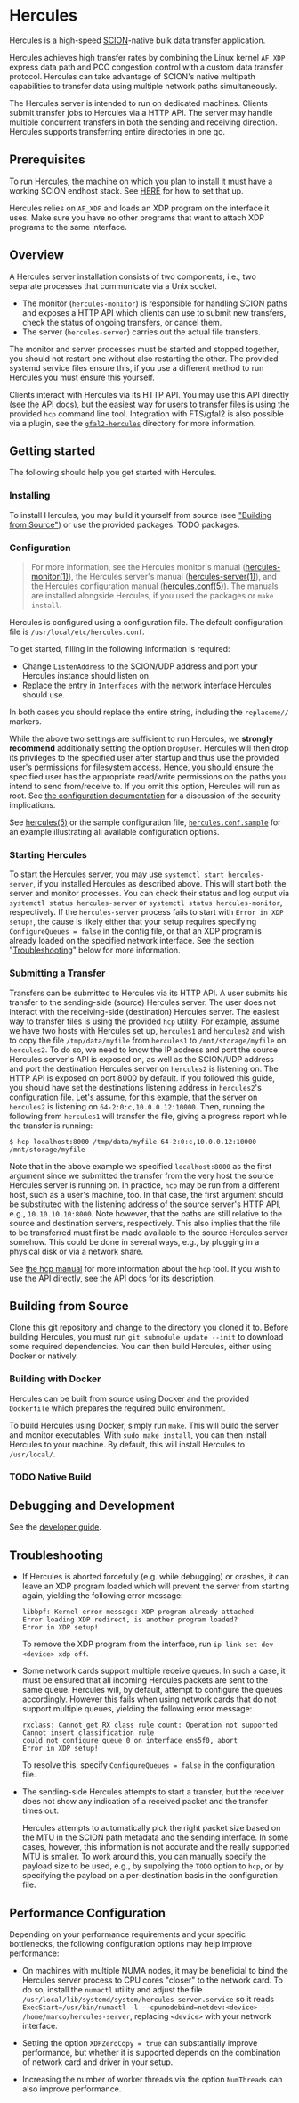 # Hercules

Hercules is a high-speed [SCION](scion-architecture.net)-native bulk data transfer application.

Hercules achieves high transfer rates by combining the Linux kernel `AF_XDP` express data path and PCC congestion control with a custom data transfer protocol.
Hercules can take advantage of SCION's native multipath capabilities to transfer data using multiple network paths simultaneously.

The Hercules server is intended to run on dedicated machines.
Clients submit transfer jobs to Hercules via a HTTP API. The server may handle multiple concurrent transfers in both the sending and receiving direction.
Hercules supports transferring entire directories in one go.

## Prerequisites

To run Hercules, the machine on which you plan to install it must have a working SCION endhost stack.
See [HERE](https://docs.scion.org/projects/scion-applications/en/latest/applications/access.html) for how to set that up.

Hercules relies on `AF_XDP` and loads an XDP program on the interface it uses. Make sure you have no other programs that want to attach XDP programs to the same interface.

## Overview

A Hercules server installation consists of two components, i.e.,
two separate processes that communicate via a Unix socket.

- The monitor (`hercules-monitor`) is responsible for handling SCION paths and
  exposes a HTTP API which clients can use to submit new transfers, check the
  status of ongoing transfers, or cancel them.
- The server (`hercules-server`) carries out the actual file transfers.

The monitor and server processes must be started and stopped together, you
should not restart one without also restarting the other.
The provided systemd service files ensure this, if you use a different method
to run Hercules you must ensure this yourself.

Clients interact with Hercules via its HTTP API.
You may use this API directly (see [the API docs](doc/api.md)), but the easiest way for users to transfer files is using the provided `hcp` command line tool.
Integration with FTS/gfal2 is also possible via a plugin, see the [`gfal2-hercules`](./gfal2-hercules/) directory for more information.

## Getting started

The following should help you get started with Hercules.

### Installing 

To install Hercules, you may build it yourself from source
(see ["Building from Source"](#building-from-source)) or use the provided packages.
TODO packages.

### Configuration

> For more information, see the Hercules monitor's manual
> ([hercules-monitor(1)](doc/hercules-monitor.1.md)), the Hercules server's manual
> ([hercules-server(1)](doc/hercules-server.1.md)), and the Hercules configuration
> manual ([hercules.conf(5)](doc/hercules.conf.5.md)).
> The manuals are installed alongside Hercules, if you used the packages
> or `make install`.

Hercules is configured using a configuration file.
The default configuration file is `/usr/local/etc/hercules.conf`.

To get started, filling in the following information is required:

- Change `ListenAddress` to the SCION/UDP address and port your Hercules instance should listen on.
- Replace the entry in `Interfaces` with the network interface Hercules should use.

In both cases you should replace the entire string, including the `replaceme//` markers.

While the above two settings are sufficient to run Hercules, we **strongly recommend** additionally setting the option `DropUser`.
Hercules will then drop its privileges to the specified user after startup and thus use the provided user's permissions for filesystem access.
Hence, you should ensure the specified user has the appropriate read/write permissions on the paths you intend to send from/receive to.
If you omit this option, Hercules will run as root.
See [the configuration documentation](doc/hercules.conf.5.md#CAVEATS) for a discussion of the security implications.

See [hercules(5)](doc/hercules.conf.5.md) or the sample configuration file, [`hercules.conf.sample`](hercules.conf.sample) for an example illustrating all
available configuration options.

### Starting Hercules

To start the Hercules server, you may use `systemctl start hercules-server`, if you installed Hercules as described above.
This will start both the server and monitor processes.
You can check their status and log output via `systemctl status hercules-server` or `systemctl status hercules-monitor`, respectively.
If the `hercules-server` process fails to start with `Error in XDP setup!`, the cause is likely either that your setup requires specifying `ConfigureQueues = false` in the config file, or that an XDP program is already loaded on the specified network interface. See the section "[Troubleshooting](#troubleshooting)" below for more information.

### Submitting a Transfer

Transfers can be submitted to Hercules via its HTTP API.
A user submits his transfer to the sending-side (source) Hercules server. The user does not interact with the receiving-side (destination) Hercules server.
The easiest way to transfer files is using the provided `hcp` utility.
For example, assume we have two hosts with Hercules set up, `hercules1` and `hercules2` and wish to copy the file `/tmp/data/myfile` from `hercules1` to `/mnt/storage/myfile` on `hercules2`.
To do so, we need to know the IP address and port the source Hercules server's API is exposed on, as well as the SCION/UDP address and port the destination Hercules server on `hercules2` is listening on.
The HTTP API is exposed on port 8000 by default.
If you followed this guide, you should have set the destinations listening address in `hercules2`'s configuration file.
Let's assume, for this example, that the server on `hercules2` is listening on `64-2:0:c,10.0.0.12:10000`.
Then, running the following from `hercules1` will transfer the file, giving a progress report while the transfer is running:
``` shell
$ hcp localhost:8000 /tmp/data/myfile 64-2:0:c,10.0.0.12:10000 /mnt/storage/myfile
```

Note that in the above example we specified `localhost:8000` as the first argument since we submitted the transfer from the very host the source Hercules server is running on.
In practice, `hcp` may be run from a different host, such as a user's machine, too.
In that case, the first argument should be substituted with the listening address of the source server's HTTP API, e.g., `10.10.10.10:8000`.
Note however, that the paths are still relative to the source and destination servers, respectively.
This also implies that the file to be transferred must first be made available to the source Hercules server somehow. This could be done in several ways, e.g., by plugging in a physical disk or via a network share.

See [the hcp manual](hcp/hcp.1.md) for more information about the `hcp` tool.
If you wish to use the API directly, see [the API docs](doc/api.md) for its description.

## Building from Source

Clone this git repository and change to the directory you cloned it to.
Before building Hercules, you must run `git submodule update --init` to download some required dependencies.
You can then build Hercules, either using Docker or natively.

### Building with Docker

Hercules can be built from source using Docker and the provided `Dockerfile` which prepares the required build environment.

To build Hercules using Docker, simply run `make`. This will build the server and monitor executables.
With `sudo make install`, you can then install Hercules to your machine.
By default, this will install Hercules to `/usr/local/`.

### TODO Native Build

## Debugging and Development

See the [developer guide](doc/developers.md).

## Troubleshooting

- If Hercules is aborted forcefully (e.g. while debugging) or crashes, it can leave an XDP program loaded which will prevent the server from starting again, yielding the following error message:
  ```text
  libbpf: Kernel error message: XDP program already attached
  Error loading XDP redirect, is another program loaded?
  Error in XDP setup!
  ```
  To remove the XDP program from the interface, run `ip link set dev <device> xdp off`.
  
  
- Some network cards support multiple receive queues.
  In such a case, it must be ensured that all incoming Hercules packets are sent to the same queue.
  Hercules will, by default, attempt to configure the queues accordingly.
  However this fails when using network cards that do not support multiple queues, yielding the following error message:
  ```text
  rxclass: Cannot get RX class rule count: Operation not supported
  Cannot insert classification rule
  could not configure queue 0 on interface ens5f0, abort
  Error in XDP setup!
  ```
  To resolve this, specify `ConfigureQueues = false` in the configuration file.
  
- The sending-side Hercules attempts to start a transfer, but the receiver does not show any indication of a received packet and the transfer times out.

  Hercules attempts to automatically pick the right packet size based on the MTU in the SCION path metadata and the sending interface.
  In some cases, however, this information is not accurate and the really supported MTU is smaller.
  To work around this, you can manually specify the payload size to be used, e.g., by supplying the `TODO` option to `hcp`, or by specifying the payload on a per-destination basis in the configuration file.
  
## Performance Configuration

Depending on your performance requirements and your specific bottlenecks, the following configuration options may help improve performance:

- On machines with multiple NUMA nodes, it may be beneficial to bind the Hercules server process to CPU cores "closer" to the network card. 
  To do so, install the `numactl` utility and adjust the file `/usr/local/lib/systemd/system/hercules-server.service` so it reads `ExecStart=/usr/bin/numactl -l --cpunodebind=netdev:<device> -- /home/marco/hercules-server`, replacing `<device>` with your network interface.

- Setting the option `XDPZeroCopy = true` can substantially improve performance, but whether it is supported depends on the combination of network card and driver in your setup.

- Increasing the number of worker threads via the option `NumThreads` can also improve performance.

